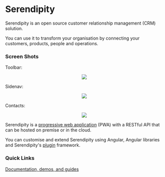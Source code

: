 # Serendipity

Serendipity is an open source customer relationship management (CRM) solution.

You can use it to transform your organisation by connecting your customers, products, people and operations.

### Screen Shots

Toolbar:

<p align="center">
  <img src="https://github.com/Robinyo/serendipity/blob/master/screen-shots/toolbar.png">
</p>

Sidenav:

<p align="center">
  <img src="https://github.com/Robinyo/serendipity/blob/master/screen-shots/sidenav.png">
</p>

Contacts:

<p align="center">
  <img src="https://github.com/Robinyo/serendipity/blob/master/screen-shots/contacts-web.png">
</p>

Serendipity is a [progressive web application](https://developers.google.com/web/progressive-web-apps/) (PWA) with a RESTful API that can be hosted on premise or in the cloud.

You can customise and extend Serendipity using Angular, Angular libraries and Serendipity's [plugin](docs/developer.md) framework.

### Quick Links

[Documentation, demos, and guides](docs/README.md)
